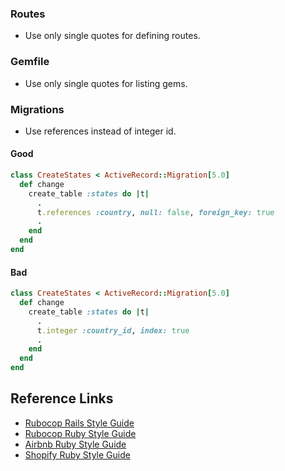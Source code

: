 ### Routes

* Use only single quotes for defining routes.

### Gemfile

* Use only single quotes for listing gems.

### Migrations

* Use references instead of integer id.

#### Good

````ruby
class CreateStates < ActiveRecord::Migration[5.0]
  def change
    create_table :states do |t|
      .
      t.references :country, null: false, foreign_key: true
      .
    end
  end
end
````

#### Bad

````ruby
class CreateStates < ActiveRecord::Migration[5.0]
  def change
    create_table :states do |t|
      .
      t.integer :country_id, index: true
      .
    end
  end
end
````

## Reference Links

* [Rubocop Rails Style Guide](https://github.com/rubocop-hq/rails-style-guide)
* [Rubocop Ruby Style Guide](https://github.com/rubocop-hq/ruby-style-guide)
* [Airbnb Ruby Style Guide](https://github.com/airbnb/ruby)
* [Shopify Ruby Style Guide](https://shopify.github.io/ruby-style-guide/)
